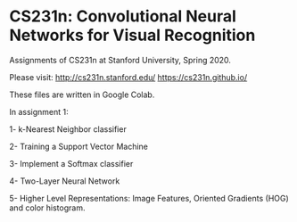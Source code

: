 # CS231n: Convolutional Neural Networks for Visual Recognition
Assignments of CS231n at Stanford University, Spring 2020.

Please visit:
http://cs231n.stanford.edu/
https://cs231n.github.io/


These files are written in Google Colab.

In assignment 1: 

1- k-Nearest Neighbor classifier

2- Training a Support Vector Machine

3- Implement a Softmax classifier

4- Two-Layer Neural Network

5- Higher Level Representations: Image Features, Oriented Gradients (HOG) and  color histogram.
